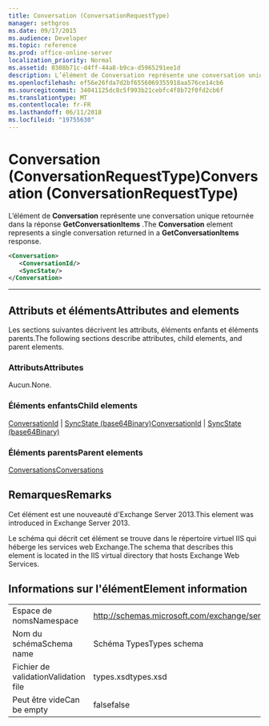 ```yaml
---
title: Conversation (ConversationRequestType)
manager: sethgros
ms.date: 09/17/2015
ms.audience: Developer
ms.topic: reference
ms.prod: office-online-server
localization_priority: Normal
ms.assetid: 0308b71c-d4ff-44a8-b9ca-d5965291ee1d
description: L’élément de Conversation représente une conversation unique retournée dans la réponse GetConversationItems.
ms.openlocfilehash: ef56e26fda7d2bf6556069355918aa576ce14cb6
ms.sourcegitcommit: 34041125dc8c5f993b21cebfc4f8b72f0fd2cb6f
ms.translationtype: MT
ms.contentlocale: fr-FR
ms.lasthandoff: 06/11/2018
ms.locfileid: "19755630"
---
```

# <a name="conversation-conversationrequesttype"></a><span data-ttu-id="25f87-103">Conversation (ConversationRequestType)</span><span class="sxs-lookup"><span data-stu-id="25f87-103">Conversation (ConversationRequestType)</span></span>

<span data-ttu-id="25f87-104">L’élément de **Conversation** représente une conversation unique retournée dans la réponse **GetConversationItems** .</span><span class="sxs-lookup"><span data-stu-id="25f87-104">The **Conversation** element represents a single conversation returned in a **GetConversationItems** response.</span></span> 
  
```XML
<Conversation>
   <ConversationId/>
   <SyncState/>
</Conversation>
```

 ****
## <a name="attributes-and-elements"></a><span data-ttu-id="25f87-105">Attributs et éléments</span><span class="sxs-lookup"><span data-stu-id="25f87-105">Attributes and elements</span></span>

<span data-ttu-id="25f87-106">Les sections suivantes décrivent les attributs, éléments enfants et éléments parents.</span><span class="sxs-lookup"><span data-stu-id="25f87-106">The following sections describe attributes, child elements, and parent elements.</span></span>
  
### <a name="attributes"></a><span data-ttu-id="25f87-107">Attributs</span><span class="sxs-lookup"><span data-stu-id="25f87-107">Attributes</span></span>

<span data-ttu-id="25f87-108">Aucun.</span><span class="sxs-lookup"><span data-stu-id="25f87-108">None.</span></span>
  
### <a name="child-elements"></a><span data-ttu-id="25f87-109">Éléments enfants</span><span class="sxs-lookup"><span data-stu-id="25f87-109">Child elements</span></span>

<span data-ttu-id="25f87-110">[ConversationId](conversationid.md) | [SyncState (base64Binary)](syncstate-base64binary.md)</span><span class="sxs-lookup"><span data-stu-id="25f87-110">[ConversationId](conversationid.md) | [SyncState (base64Binary)](syncstate-base64binary.md)</span></span>
  
### <a name="parent-elements"></a><span data-ttu-id="25f87-111">Éléments parents</span><span class="sxs-lookup"><span data-stu-id="25f87-111">Parent elements</span></span>

[<span data-ttu-id="25f87-112">Conversations</span><span class="sxs-lookup"><span data-stu-id="25f87-112">Conversations</span></span>](conversations-ex15websvcsotherref.md)
  
## <a name="remarks"></a><span data-ttu-id="25f87-113">Remarques</span><span class="sxs-lookup"><span data-stu-id="25f87-113">Remarks</span></span>

<span data-ttu-id="25f87-114">Cet élément est une nouveauté d'Exchange Server 2013.</span><span class="sxs-lookup"><span data-stu-id="25f87-114">This element was introduced in Exchange Server 2013.</span></span>
  
<span data-ttu-id="25f87-115">Le schéma qui décrit cet élément se trouve dans le répertoire virtuel IIS qui héberge les services web Exchange.</span><span class="sxs-lookup"><span data-stu-id="25f87-115">The schema that describes this element is located in the IIS virtual directory that hosts Exchange Web Services.</span></span>
  
## <a name="element-information"></a><span data-ttu-id="25f87-116">Informations sur l'élément</span><span class="sxs-lookup"><span data-stu-id="25f87-116">Element information</span></span>

|||
|:-----|:-----|
|<span data-ttu-id="25f87-117">Espace de noms</span><span class="sxs-lookup"><span data-stu-id="25f87-117">Namespace</span></span>  <br/> |http://schemas.microsoft.com/exchange/services/2006/types  <br/> |
|<span data-ttu-id="25f87-118">Nom du schéma</span><span class="sxs-lookup"><span data-stu-id="25f87-118">Schema name</span></span>  <br/> |<span data-ttu-id="25f87-119">Schéma Types</span><span class="sxs-lookup"><span data-stu-id="25f87-119">Types schema</span></span>  <br/> |
|<span data-ttu-id="25f87-120">Fichier de validation</span><span class="sxs-lookup"><span data-stu-id="25f87-120">Validation file</span></span>  <br/> |<span data-ttu-id="25f87-121">types.xsd</span><span class="sxs-lookup"><span data-stu-id="25f87-121">types.xsd</span></span>  <br/> |
|<span data-ttu-id="25f87-122">Peut être vide</span><span class="sxs-lookup"><span data-stu-id="25f87-122">Can be empty</span></span>  <br/> |<span data-ttu-id="25f87-123">false</span><span class="sxs-lookup"><span data-stu-id="25f87-123">false</span></span>  <br/> |
   

